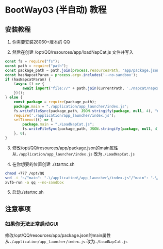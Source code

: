 # BootWay03 (半自动) 教程
## 安装教程
1. 你需要安装28060+版本的 QQ

2. 然后在创建 /opt/QQ/resources/app/loadNapCat.js 文件并写入
```javascript
const fs = require("fs");
const path = require("path");
const package_path = path.join(process.resourcesPath, "app/package.json");
const hasNapcatParam = process.argv.includes('--no-sandbox');
if (hasNapcatParam) {
    (async () => {
        await import("file://" + path.join(CurrentPath, './napcat/napcat.mjs'));
    })();
} else {
    const package = require(package_path);
    package.main = "./application/app_launcher/index.js";
    fs.writeFileSync(package_path, JSON.stringify(package, null, 4), "utf-8");
    require('./application/app_launcher/index.js');
    setTimeout(() => {
        package.main = "./LoadNapCat.js";
        fs.writeFileSync(package_path, JSON.stringify(package, null, 4), "utf-8");
    }, 0);
}
```

3. 修改/opt/QQ/resources/app/package.json的main属性从`./application/app_launcher/index.js` 改为`./LoadNapCat.js`

4. 在你想要的位置创建 ./startnc.sh

```bash
chmod +777 /opt/QQ
sed -i 's/"main": ".\/application\/app_launcher\/index.js"/"main": ".\/LoadLiteLoader.js"/' /opt/QQ/resources/app/package.json
xvfb-run -a qq --no-sandbox
```

5. 启动./startnc.sh
## 注意事项
### 如果你无法正常启动GUI
修改/opt/QQ/resources/app/package.json的main属性从`./application/app_launcher/index.js` 改为`./LoadNapCat.js`